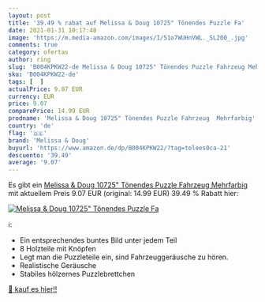 ```yaml
---
layout: post
title: '39.49 % rabat auf Melissa & Doug 10725" Tönendes Puzzle Fa'
date: 2021-01-31 10:17:48
image: 'https://m.media-amazon.com/images/I/51o7WUHnVWL._SL200_.jpg'
comments: true
category: ofertas
author: ring
slug: 'B004KPKW22-de Melissa & Doug 10725" Tönendes Puzzle Fahrzeug Mehrfarbig'
sku: 'B004KPKW22-de'
tags: [  ]
actualPrice: 9.07 EUR
currency: EUR
price: 9.07
comparePrice: 14.99 EUR
prodname: 'Melissa & Doug 10725" Tönendes Puzzle Fahrzeug  Mehrfarbig'
country: 'de'
flag: '🇩🇪'
brand: 'Melissa & Doug'
buyurl: 'https://www.amazon.de/dp/B004KPKW22/?tag=tolees0ca-21'
descuento: '39.49'
average: '9.07'
---
```


Es gibt ein [Melissa & Doug 10725" Tönendes Puzzle Fahrzeug  Mehrfarbig](https://www.amazon.de/dp/B004KPKW22/?tag=tolees0ca-21) mit aktuellem Preis 9.07 EUR (original: 14.99 EUR) 39.49 % Rabatt hier:

[![Melissa & Doug 10725" Tönendes Puzzle Fa](https://m.media-amazon.com/images/I/51o7WUHnVWL._SL200_.jpg)](https://www.amazon.de/dp/B004KPKW22/?tag=tolees0ca-21)

ℹ️:

- Ein entsprechendes buntes Bild unter jedem Teil
- 8 Holzteile mit Knöpfen
- Legt man die Puzzleteile ein, sind Fahrzeuggeräusche zu hören.
- Realistische Geräusche
- Stabiles hölzernes Puzzlebrettchen

[🛒 kauf es hier!!](https://www.amazon.de/dp/B004KPKW22/?tag=tolees0ca-21)
